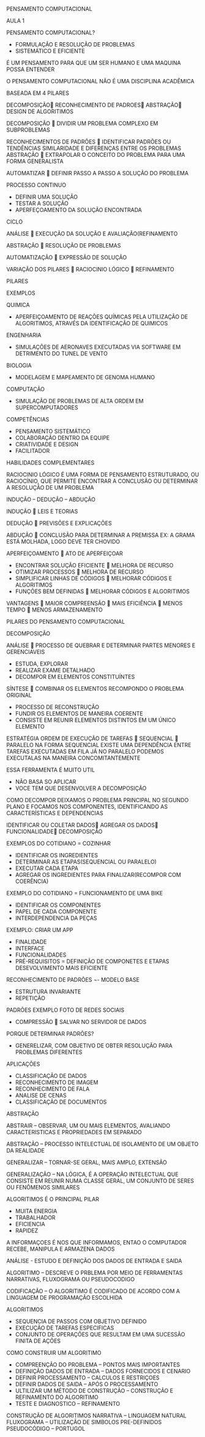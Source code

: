 PENSAMENTO COMPUTACIONAL

AULA 1

PENSAMENTO COMPUTACIONAL?
- FORMULAÇÃO E RESOLUÇÃO DE PROBLEMAS
- SISTEMÁTICO E EFICIENTE

É UM PENSAMENTO PARA QUE UM SER HUMANO E UMA MAQUINA POSSA ENTENDER 

O PENSAMENTO COMPUTACIONAL NÃO É UMA DISCIPLINA ACADÊMICA 

BASEADA EM 4 PILARES 

DECOMPOSIÇÃO RECONHECIMENTO DE PADROES ABSTRAÇÃO DESIGN DE ALGORITIMOS

DECOMPOSIÇÃO  DIVIDIR UM PROBLEMA COMPLEXO EM SUBPROBLEMAS

RECONHECIMENTOS DE PADRÕES  IDENTIFICAR PADRÕES OU TENDÊNCIAS
SIMILARIDADE E DIFERENÇAS ENTRE OS PROBLEMAS
ABSTRAÇÃO  EXTRAPOLAR O CONCEITO DO PROBLEMA PARA UMA FORMA GENERALISTA

AUTOMATIZAR  DEFINIR PASSO A PASSO A SOLUÇÃO DO PROBLEMA

PROCESSO CONTINUO
- DEFINIR UMA SOLUÇÃO
- TESTAR A SOLUÇÃO
- APERFEÇOAMENTO DA SOLUÇÃO ENCONTRADA

CICLO     
 


ANÁLISE   EXECUÇÃO DA SOLUÇÃO E AVALIAÇÃO(REFINAMENTO

ABSTRAÇÃO  RESOLUÇÃO DE PROBLEMAS

AUTOMATIZAÇÃO  EXPRESSÃO DE SOLUÇÃO

VARIAÇÃO DOS PILARES
 RACIOCINIO LÓGICO
 REFINAMENTO

PILARES

 

EXEMPLOS

QUIMICA
- APERFEIÇOAMENTO DE REAÇÕES QUÍMICAS PELA UTILIZAÇÃO DE ALGORITIMOS, ATRAVÉS DA IDENTIFICAÇÃO DE QUIMICOS

ENGENHARIA
- SIMULAÇÕES DE AERONAVES EXECUTADAS VIA SOFTWARE EM DETRIMENTO DO TUNEL DE VENTO

BIOLOGIA
- MODELAGEM E MAPEAMENTO DE GENOMA HUMANO

COMPUTAÇÃO
- SIMULAÇÃO DE PROBLEMAS DE ALTA ORDEM EM SUPERCOMPUTADORES

COMPETÊNCIAS
- PENSAMENTO SISTEMÁTICO
- COLABORAÇÃO DENTRO DA EQUIPE
- CRIATIVIDADE E DESIGN
- FACILITADOR


HABILIDADES COMPLEMENTARES

RACIOCINIO LÓGICO
É UMA FORMA DE PENSAMENTO ESTRUTURADO, OU RACIOCÍNIO, QUE PERMITE ENCONTRAR A CONCLUSÃO OU DETERMINAR A RESOLUÇÃO DE UM PROBLEMA

INDUÇÃO – DEDUÇÃO – ABDUÇÃO

INDUÇÃO  LEIS E TEORIAS

DEDUÇÃO  PREVISÕES E EXPLICAÇÕES

ABDUÇÃO  CONCLUSÃO PARA DETERMINAR A PREMISSA
EX: A GRAMA ESTÁ MOLHADA, LOGO DEVE TER CHOVIDO


APERFEIÇOAMENTO  ATO DE APERFEIÇOAR
- ENCONTRAR SOLUÇÃO EFICIENTE  MELHORA DE RECURSO
- OTIMIZAR PROCESSOS  MELHORA DE RECURSO
- SIMPLIFICAR LINHAS DE CÓDIGOS  MELHORAR CÓDIGOS E ALGORITIMOS
- FUNÇÕES BEM DEFINIDAS  MELHORAR CÓDIGOS E ALGORITIMOS

VANTAGENS 
 MAIOR COMPREENSÃO
 MAIS EFICIÊNCIA
 MENOS TEMPO
 MENOS ARMAZENAMENTO

PILARES DO PENSAMENTO COMPUTACIONAL

DECOMPOSIÇÃO

ANÁLISE  PROCESSO DE QUEBRAR E DETERMINAR PARTES MENORES E GERENCIAVEIS
- ESTUDA, EXPLORAR
- REALIZAR EXAME DETALHADO
- DECOMPOR EM ELEMENTOS CONSTITUÍNTES

SÍNTESE   COMBINAR OS ELEMENTOS RECOMPONDO O PROBLEMA ORIGINAL 
- PROCESSO DE RECONSTRUÇÃO
- FUNDIR OS ELEMENTOS DE MANEIRA COERENTE
- CONSISTE EM REUNIR ELEMENTOS DISTINTOS EM UM ÚNICO ELEMENTO

ESTRATÉGIA 
ORDEM DE EXECUÇÃO DE TAREFAS  SEQUENCIAL  PARALELO
NA FORMA SEQUENCIAL EXISTE UMA DEPENDÊNCIA ENTRE TAREFAS EXECUTADAS EM FILA
JÁ NO PARALELO PODEMOS EXECUTALAS NA MANEIRA CONCOMITANTEMENTE 

ESSA FERRAMENTA É MUITO UTIL 
- NÃO BASA SO APLICAR
- VOCE TEM QUE DESENVOLVER A DECOMPOSIÇÃO 

COMO DECOMPOR
DEIXAMOS O PROBLEMA PRINCIPAL NO SEGUNDO PLANO
E FOCAMOS NOS COMPONENTES, IDENTIFICANDO AS CARACTERÍSTICAS E DEPENDENCIAS

IDENTIFICAR OU COLETAR DADOS AGREGAR OS DADOS FUNCIONALIDADE DECOMPOSIÇÃO

EXEMPLOS DO COTIDIANO = COZINHAR
- IDENTIFICAR OS INGREDIENTES
- DETERMINAR AS ETAPAS(SEQUENCIAL OU PARALELO)
- EXECUTAR CADA ETAPA
- AGREGAR OS INGREDIENTES PARA FINALIZAR(RECOMPOR COM COERÊNCIA)

EXEMPLO DO COTIDIANO = FUNCIONAMENTO DE UMA BIKE
- IDENTIFICAR OS COMPONENTES   
- PAPEL DE CADA COMPONENTE
- INTERDEPENDENCIA DA PEÇAS


EXEMPLO: CRIAR UM APP
- FINALIDADE 
- INTERFACE
- FUNCIONALIDADES                   
- PRÉ-REQUISITOS 
 = DEFINIÇÃO DE COMPONETES E ETAPAS 
DESEVOLVIMENTO MAIS EFICIENTE

RECONHECIMENTO DE PADRÕES
¬- MODELO BASE
- ESTRUTURA INVARIANTE
- REPETIÇÃO

PADRÕES
EXEMPLO FOTO DE REDES SOCIAIS
- COMPRESSÃO  SALVAR NO SERVIDOR DE DADOS

PORQUE DETERMINAR PADRÕES?
- GENERELIZAR, COM OBJETIVO DE OBTER RESOLUÇÃO PARA PROBLEMAS DIFERENTES

APLICAÇÕES
- CLASSIFICAÇÃO DE DADOS
- RECONHECIMENTO DE IMAGEM
- RECONHECIMENTO DE FALA
- ANALISE DE CENAS
- CLASSIFICAÇÃO DE DOCUMENTOS

ABSTRAÇÃO

ABSTRAIR – OBSERVAR, UM OU MAIS ELEMENTOS, AVALIANDO CARACTERISTICAS E PROPRIEDADES EM SEPARADO

ABSTRAÇÃO – PROCESSO INTELECTUAL DE ISOLAMENTO DE UM OBJETO DA REALIDADE

GENERALIZAR – TORNAR-SE GERAL, MAIS AMPLO, EXTENSÃO

GENERALIZAÇÃO – NA LÓGICA, É A OPERAÇÃO INTELECTUAL QUE CONSISTE EM REUNIR NUMA CLASSE GERAL, UM CONJUNTO DE SERES OU FENÔMENOS SIMILARES

 ALGORITIMOS
 É O PRINCIPAL PILAR

- MUITA ENERGIA
- TRABALHADOR
- EFICIENCIA
- RAPIDEZ

A INFORMAÇOES É NOS QUE INFORMAMOS, ENTAO O COMPUTADOR RECEBE, MANIPULA E ARMAZENA DADOS

ANÁLISE  - ESTUDO E DEFINIÇÃO DOS DADOS DE ENTRADA E SAIDA

ALGORITIMO – DESCREVE O PRBLEMA POR MEIO DE FERRAMENTAS NARRATIVAS, FLUXOGRAMA OU PSEUDOCODIGO

CODIFICAÇÃO – O ALGORITIMO É CODIFICADO DE ACORDO COM A LINGUAGEM DE PROGRAMAÇÃO ESCOLHIDA

ALGORITIMOS
- SEQUENCIA DE PASSOS COM OBJETIVO DEFINIDO
- EXECUÇÃO DE TAREFAS ESPECIFICAS
- CONJUNTO DE OPERAÇÕES QUE RESULTAM EM UMA SUCESSÃO FINITA DE AÇÕES

COMO CONSTRUIR UM ALGORITIMO
- COMPREENÇÃO DO PROBLEMA – PONTOS MAIS IMPORTANTES
- DEFINIÇÃO DADOS DE ENTRADA – DADOS FORNECIDOS E CENARIO
- DEFINIR PROCESSAMENTO – CALCULOS E RESTRIÇOES
- DEFINIR DADOS DE SAIDA – APÓS O PROCESSAMENTO
- ULTILIZAR UM MÉTODO DE CONSTRUÇÃO – CONSTRUÇÃO E REFINAMENTO DO ALGORITIMO
- TESTE E DIAGNOSTICO – REFINAMENTO

CONSTRUÇÃO DE ALGORITIMOS
NARRATIVA – LINGUAGEM NATURAL
FLUXOGRAMA – UTILIZAÇÃO DE SIMBOLOS PRE-DEFINIDOS
PSEUDOCÓDIGO – PORTUGOL
